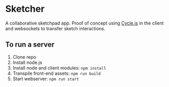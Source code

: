 # Sketcher

A collaborative sketchpad app. Proof of concept using
[Cycle.js](https://cycle.js.org/) in the client and websockets to transfer
sketch interactions.

## To run a server

1. Clone repo
2. Install node.js
3. Install node and client modules: `npm install`
4. Transpile front-end assets: `npm run build`
5. Start webserver: `npm run start`
